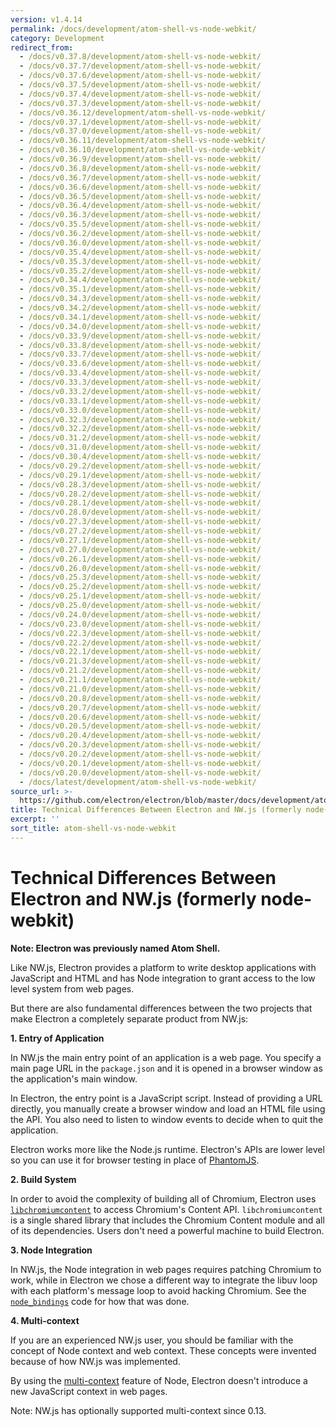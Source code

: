```yaml
---
version: v1.4.14
permalink: /docs/development/atom-shell-vs-node-webkit/
category: Development
redirect_from:
  - /docs/v0.37.8/development/atom-shell-vs-node-webkit/
  - /docs/v0.37.7/development/atom-shell-vs-node-webkit/
  - /docs/v0.37.6/development/atom-shell-vs-node-webkit/
  - /docs/v0.37.5/development/atom-shell-vs-node-webkit/
  - /docs/v0.37.4/development/atom-shell-vs-node-webkit/
  - /docs/v0.37.3/development/atom-shell-vs-node-webkit/
  - /docs/v0.36.12/development/atom-shell-vs-node-webkit/
  - /docs/v0.37.1/development/atom-shell-vs-node-webkit/
  - /docs/v0.37.0/development/atom-shell-vs-node-webkit/
  - /docs/v0.36.11/development/atom-shell-vs-node-webkit/
  - /docs/v0.36.10/development/atom-shell-vs-node-webkit/
  - /docs/v0.36.9/development/atom-shell-vs-node-webkit/
  - /docs/v0.36.8/development/atom-shell-vs-node-webkit/
  - /docs/v0.36.7/development/atom-shell-vs-node-webkit/
  - /docs/v0.36.6/development/atom-shell-vs-node-webkit/
  - /docs/v0.36.5/development/atom-shell-vs-node-webkit/
  - /docs/v0.36.4/development/atom-shell-vs-node-webkit/
  - /docs/v0.36.3/development/atom-shell-vs-node-webkit/
  - /docs/v0.35.5/development/atom-shell-vs-node-webkit/
  - /docs/v0.36.2/development/atom-shell-vs-node-webkit/
  - /docs/v0.36.0/development/atom-shell-vs-node-webkit/
  - /docs/v0.35.4/development/atom-shell-vs-node-webkit/
  - /docs/v0.35.3/development/atom-shell-vs-node-webkit/
  - /docs/v0.35.2/development/atom-shell-vs-node-webkit/
  - /docs/v0.34.4/development/atom-shell-vs-node-webkit/
  - /docs/v0.35.1/development/atom-shell-vs-node-webkit/
  - /docs/v0.34.3/development/atom-shell-vs-node-webkit/
  - /docs/v0.34.2/development/atom-shell-vs-node-webkit/
  - /docs/v0.34.1/development/atom-shell-vs-node-webkit/
  - /docs/v0.34.0/development/atom-shell-vs-node-webkit/
  - /docs/v0.33.9/development/atom-shell-vs-node-webkit/
  - /docs/v0.33.8/development/atom-shell-vs-node-webkit/
  - /docs/v0.33.7/development/atom-shell-vs-node-webkit/
  - /docs/v0.33.6/development/atom-shell-vs-node-webkit/
  - /docs/v0.33.4/development/atom-shell-vs-node-webkit/
  - /docs/v0.33.3/development/atom-shell-vs-node-webkit/
  - /docs/v0.33.2/development/atom-shell-vs-node-webkit/
  - /docs/v0.33.1/development/atom-shell-vs-node-webkit/
  - /docs/v0.33.0/development/atom-shell-vs-node-webkit/
  - /docs/v0.32.3/development/atom-shell-vs-node-webkit/
  - /docs/v0.32.2/development/atom-shell-vs-node-webkit/
  - /docs/v0.31.2/development/atom-shell-vs-node-webkit/
  - /docs/v0.31.0/development/atom-shell-vs-node-webkit/
  - /docs/v0.30.4/development/atom-shell-vs-node-webkit/
  - /docs/v0.29.2/development/atom-shell-vs-node-webkit/
  - /docs/v0.29.1/development/atom-shell-vs-node-webkit/
  - /docs/v0.28.3/development/atom-shell-vs-node-webkit/
  - /docs/v0.28.2/development/atom-shell-vs-node-webkit/
  - /docs/v0.28.1/development/atom-shell-vs-node-webkit/
  - /docs/v0.28.0/development/atom-shell-vs-node-webkit/
  - /docs/v0.27.3/development/atom-shell-vs-node-webkit/
  - /docs/v0.27.2/development/atom-shell-vs-node-webkit/
  - /docs/v0.27.1/development/atom-shell-vs-node-webkit/
  - /docs/v0.27.0/development/atom-shell-vs-node-webkit/
  - /docs/v0.26.1/development/atom-shell-vs-node-webkit/
  - /docs/v0.26.0/development/atom-shell-vs-node-webkit/
  - /docs/v0.25.3/development/atom-shell-vs-node-webkit/
  - /docs/v0.25.2/development/atom-shell-vs-node-webkit/
  - /docs/v0.25.1/development/atom-shell-vs-node-webkit/
  - /docs/v0.25.0/development/atom-shell-vs-node-webkit/
  - /docs/v0.24.0/development/atom-shell-vs-node-webkit/
  - /docs/v0.23.0/development/atom-shell-vs-node-webkit/
  - /docs/v0.22.3/development/atom-shell-vs-node-webkit/
  - /docs/v0.22.2/development/atom-shell-vs-node-webkit/
  - /docs/v0.22.1/development/atom-shell-vs-node-webkit/
  - /docs/v0.21.3/development/atom-shell-vs-node-webkit/
  - /docs/v0.21.2/development/atom-shell-vs-node-webkit/
  - /docs/v0.21.1/development/atom-shell-vs-node-webkit/
  - /docs/v0.21.0/development/atom-shell-vs-node-webkit/
  - /docs/v0.20.8/development/atom-shell-vs-node-webkit/
  - /docs/v0.20.7/development/atom-shell-vs-node-webkit/
  - /docs/v0.20.6/development/atom-shell-vs-node-webkit/
  - /docs/v0.20.5/development/atom-shell-vs-node-webkit/
  - /docs/v0.20.4/development/atom-shell-vs-node-webkit/
  - /docs/v0.20.3/development/atom-shell-vs-node-webkit/
  - /docs/v0.20.2/development/atom-shell-vs-node-webkit/
  - /docs/v0.20.1/development/atom-shell-vs-node-webkit/
  - /docs/v0.20.0/development/atom-shell-vs-node-webkit/
  - /docs/latest/development/atom-shell-vs-node-webkit/
source_url: >-
  https://github.com/electron/electron/blob/master/docs/development/atom-shell-vs-node-webkit.md
title: Technical Differences Between Electron and NW.js (formerly node-webkit)
excerpt: ''
sort_title: atom-shell-vs-node-webkit
---
```

# Technical Differences Between Electron and NW.js (formerly node-webkit)

**Note: Electron was previously named Atom Shell.**

Like NW.js, Electron provides a platform to write desktop applications with JavaScript and HTML and has Node integration to grant access to the low level system from web pages.

But there are also fundamental differences between the two projects that make Electron a completely separate product from NW.js:

**1\. Entry of Application**

In NW.js the main entry point of an application is a web page. You specify a main page URL in the `package.json` and it is opened in a browser window as the application's main window.

In Electron, the entry point is a JavaScript script. Instead of providing a URL directly, you manually create a browser window and load an HTML file using the API. You also need to listen to window events to decide when to quit the application.

Electron works more like the Node.js runtime. Electron's APIs are lower level so you can use it for browser testing in place of [PhantomJS](http://phantomjs.org/).

**2\. Build System**

In order to avoid the complexity of building all of Chromium, Electron uses [`libchromiumcontent`](https://github.com/brightray/libchromiumcontent) to access Chromium's Content API. `libchromiumcontent` is a single shared library that includes the Chromium Content module and all of its dependencies. Users don't need a powerful machine to build Electron.

**3\. Node Integration**

In NW.js, the Node integration in web pages requires patching Chromium to work, while in Electron we chose a different way to integrate the libuv loop with each platform's message loop to avoid hacking Chromium. See the [`node_bindings`](https://github.com/electron/electron/tree/master/atom/common) code for how that was done.

**4\. Multi-context**

If you are an experienced NW.js user, you should be familiar with the concept of Node context and web context. These concepts were invented because of how NW.js was implemented.

By using the [multi-context](http://strongloop.com/strongblog/whats-new-node-js-v0-12-multiple-context-execution/) feature of Node, Electron doesn't introduce a new JavaScript context in web pages.

Note: NW.js has optionally supported multi-context since 0.13.
